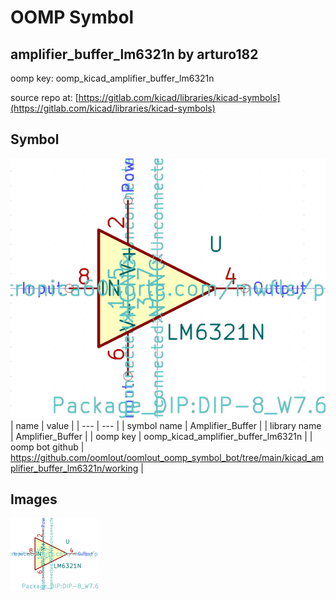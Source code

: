 # OOMP Symbol  
## amplifier_buffer_lm6321n  by arturo182  
  
oomp key: oomp_kicad_amplifier_buffer_lm6321n  
  
source repo at: [https://gitlab.com/kicad/libraries/kicad-symbols](https://gitlab.com/kicad/libraries/kicad-symbols)  
## Symbol  
  
[![working.png](working_600.png)](working.png)  
| name | value | 
| --- | --- | 
| symbol name | Amplifier_Buffer | 
| library name | Amplifier_Buffer | 
| oomp key | oomp_kicad_amplifier_buffer_lm6321n | 
| oomp bot github | https://github.com/oomlout/oomlout_oomp_symbol_bot/tree/main/kicad_amplifier_buffer_lm6321n/working | 
## Images  
  
[![working.png](working_140.png)](working.png)  

